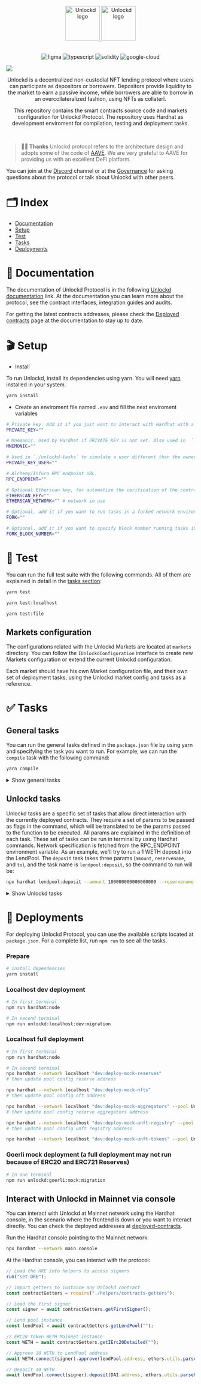 <p align="center" style="margin-bottom:32px">
  <a href="https://unlockd.finance">
    <img alt="Unlockd logo" src="https://miro.medium.com/max/660/1*YEp9mC_4sVUuFpBzatz3dQ.png" width="auto" height="92px" />
  </a>
  <a href="https://unlockd.finance">
    <img alt="Unlockd logo" src="https://halborn.com/wp-content/uploads/2021/10/audited-by-halborn-green.png.webp" width="auto" height="92px" />
  </a>
  
</p>

<p align="center">
    <img src="https://img.shields.io/badge/Figma-F24E1E?style=for-the-badge&logo=figma&logoColor=white" alt="figma"/>
    <img src="https://img.shields.io/badge/TypeScript-007ACC?style=for-the-badge&logo=typescript&logoColor=white" alt="typescript"/>   
    <img src="https://img.shields.io/badge/Solidity-e6e6e6?style=for-the-badge&logo=solidity&logoColor=black" alt="solidity"/>  
    <img src="https://img.shields.io/badge/Google_Cloud-4285F4?style=for-the-badge&logo=google-cloud&logoColor=white" alt="google-cloud"/>

[![](https://dcbadge.vercel.app/api/server/unlockd)](https://discord.gg/unlockd)

</p>

<p align="center">
Unlockd is a decentralized non-custodial NFT lending protocol where users can participate as depositors or borrowers. Depositors provide liquidity to the market to earn a passive income, while borrowers are able to borrow in an overcollateralized fashion, using NFTs as collaterl.
</p>

<p align="center">
This repository contains the smart contracts source code and markets configuration for Unlockd Protocol. The repository uses Hardhat as development enviroment for compilation, testing and deployment tasks.
</p>
<br/>

> **🙇‍♂️ Thanks**
> Unlockd protocol refers to the architecture design and adopts some of the code of [AAVE](https://github.com/aave).
> We are very grateful to AAVE for providing us with an excellent DeFi platform.

You can join at the [Discord](https://discord.gg/unlockd) channel or at the [Governance](https://snapshot.org/#/unlockddao.eth) for asking questions about the protocol or talk about Unlockd with other peers.


# 🗂️ Index

- [Documentation](#-documentation)
- [Setup](#-setup)
- [Test](#-test)
- [Tasks](#-tasks)
- [Deployments](#-deployments)


# 📝 Documentation

The documentation of Unlockd Protocol is in the following [Unlockd documentation](https://github.com/UnlockdFinance/unlockd-protocol-v1/blob/development__documentation/Documentation.md) link. At the documentation you can learn more about the protocol, see the contract interfaces, integration guides and audits.

For getting the latest contracts addresses, please check the [Deployed contracts](https://docs.unlockddao.xyz/developers/deployed-contracts) page at the documentation to stay up to date.


# 🎬 Setup

- Install

To run Unlockd, install its dependencies using yarn. You will need [yarn](https://classic.yarnpkg.com/en/docs/install/#mac-stable) installed in your system.
```bash
yarn install
```

- Create an enviroment file named `.env` and fill the next enviroment variables

```bash
# Private key. Add it if you just want to interact with Hardhat with a single address.
PRIVATE_KEY=""

# Mnemonic. Used by Hardhat if PRIVATE_KEY is not set. Also used in  `./unlockd-tasks`.
MNEMONIC=""

# Used in `./unlockd-tasks` to simulate a user different than the owner.
PRIVATE_KEY_USER=""

# Alchemy/Infura RPC endpoint URL.
RPC_ENDPOINT=""

# Optional Etherscan key, for automatize the verification of the contracts at Etherscan
ETHERSCAN_KEY=""
ETHERSCAN_NETWORK="" # network in use

# Optional, add it if you want to run tasks in a forked network environment
FORK=""

# Optional, add it if you want to specify block number running tasks in a forked network
FORK_BLOCK_NUMBER=""

```

# 🧪 Test

You can run the full test suite with the following commands. All of them are explained in detail in the [tasks section](#tasks):

```bash
yarn test

yarn test:localhost

yarn test:file
```

## Markets configuration

The configurations related with the Unlockd Markets are located at `markets` directory. You can follow the `IUnlockdConfiguration` interface to create new Markets configuration or extend the current Unlockd configuration.

Each market should have his own Market configuration file, and their own set of deployment tasks, using the Unlockd market config and tasks as a reference.

# ✅ Tasks

## General tasks
You can run the general tasks defined in the `package.json` file by using yarn and specifying the task you want to run. For example, we can run the `compile` task with the following command:
``` bash
yarn compile
```
<details>
    <summary>Show general tasks</summary>
    
| Task                              | Description |
| -------------                     | ------------- |
| run-env                          | Installs dependencies without verbose logging                                                                               |
| hardhat                          | Executes hardhat command                                                                                                    |
| hardhat:node                     | Starts a Hardhat Network node                                                                                               |
| hardhat:localhost                | Executes hardhat command, setting network to `localhost`                                                                    |
| hardhat:goerli                   | Executes hardhat command, setting network to `goerli`                                                                       |
| hardhat:main                     | Executes hardhat command, setting network to `main`                                                                         |
| size                             | Logs size of current contracts                                                                                              |
| compile                          | Compiles the contracts                                                                                                      |
| test                             | Runs all tests in `./test/`, setting network to `Hardhat` network                                                           |
| test:localhost                   | Runs all tests in `./test/`, setting network to `localhost` network                                                         |
| test:file                        | Allows to test for a specific file. The file can be specified in the command line setting it to be equal to `TEST_FILE` var |
| dev:update-abis                  | Fetches abis from latest contracts data in `./artifacts` and sets them to `./abis` folder                                   |
| prettier:abis                    | Standarizes the abis code style in `./abis` folder                                                                          |
| prettier:check                   | Checks the code style in the project                                                                                        |
| prettier:write                   | Standarizes the code style in the project                                                                                   |
| ci:clean                         | Runs a hardhat clean and removes all temporal and autogenerated files and folders                                           |
| unlockd:hardhat:dev:migration    | Deploys the Unlockd protocol development environment in the hardhat network                                                 |
| unlockd:localhost:dev:migration  | Deploys the Unlockd protocol development environment in localhost                                                           |
| unlockd:goerli:mock:migration    | Deploys mock environment in Goerli testnet                                                                                  |
| unlockd:localhost:full:migration | Deploys the full Unlockd protocol in localhost                                                                              |
| unlockd:goerli:full:migration    | Deploys the full Unlockd protocol in Goerli testnet                                                                         |
| unlockd:fork:full:migration      | Deploys the full Unlockd protocol in the forked network of choice, set at the environment variables                         |
| unlockd:main:full:migration      | Deploys the full Unlockd protocol in Ethereum mainnet                                                                       |
| goerli:verify                    | Verifies in Etherscan all contracts deployed in Goerli                                                                      |
| goerli:verify:reserves           | Verifies in Etherscan all reserves contracts deployed in Goerli testnet                                                     |
| goerli:print-contracts           | Prints all current deployed contracts in Goerli testnet                                                                     |
| goerli:print-config              | Prints all addresses and configuration set in Goerli deployed contracts                                                                                            |
| main:verify                      | Verifies in Etherscan all reserves contracts deployed in Ethereum mainnet                                                   |
| main:verify:reserves             | Verifies in Etherscan all reserves contracts deployed in Ethereum mainnet                                                                                                               |
| main:print-contracts             | Prints all current deployed contracts in Ethereum mainnet                                                                                                      |
| main:print-config                | Prints all addresses and configuration set in Ethereum mainnet deployed contracts                                                                
</details>

## Unlockd tasks
Unlockd tasks are a specific set of tasks that allow direct interaction with the currently deployed contracts. They require a set of params to be passed as flags in the command, which will be translated to be the params passed to the function to be executed. All params are explained in the definition of each task. These set of tasks can be run in terminal by using Hardhat commands. Network specification is fetched from the RPC_ENDPOINT environment variable. As an example, we'll try to run a 1 WETH deposit into the LendPool. The `deposit` task takes three params (`amount`, `reservename`, and `to`), and the task name is `lendpool:deposit`, so the command to run will be:

```bash
npx hardhat lendpool:deposit --amount 100000000000000000 --reservename WETH --to 0x1a470e9916f3dFF8E268A69A39fa2E9F7B954927
```
<details>
    <summary>Show Unlockd tasks</summary>

| Task | Description |
| ------------- | ------------- |
| lendpool:deposit | Deposits an amount in the LendPool  |
| lendpool:withdraw  | Withdraws an amount from the LendPool  |
| configurator:configureNftAsCollateral  | Sets the configuration parameters to the specified NFT  |
| lendpool:borrow  | Borrows an amount of a specific reserve from unlockd, depositing an NFT as collateral  |
| lendpool:getdebtdata  | Returns de debt data for a given loan  |
| lendpool:getauctiondata  | Returns de auction data for a given loan that is in auction state  |
| lendpool:repay  | Repays a specified amount from a previous borrow to the LendPool  |
| lendpool:redeem | Redeems a specific amount from an auctioned NFT and pays a bid fine  |
| lendpool:auction | Places a bid for an unhealthy position in the protocol  |
| lendpool:liquidate | Liquidates an unhealthy position, transferring the NFT to the liquidator |

</details>

# 🚀 Deployments

For deploying Unlockd Protocol, you can use the available scripts located at `package.json`. For a complete list, run `npm run` to see all the tasks.

### Prepare

```bash
# install dependencies
yarn install

```

### Localhost dev deployment

```bash
# In first terminal
npm run hardhat:node

# In second terminal
npm run unlockd:localhost:dev:migration
```

### Localhost full deployment

```bash
# In first terminal
npm run hardhat:node

# In second terminal
npx hardhat --network localhost "dev:deploy-mock-reserves"
# then update pool config reserve address

npx hardhat --network localhost "dev:deploy-mock-nfts"
# then update pool config nft address

npx hardhat --network localhost "dev:deploy-mock-aggregators" --pool Unlockd
# then update pool config reserve aggregators address

npx hardhat --network localhost "dev:deploy-mock-unft-registry" --pool Unlockd
# then update pool config unft registry address

npx hardhat --network localhost "dev:deploy-mock-unft-tokens" --pool Unlockd
```

### Goerli mock deployment (a full deployment may not run because of ERC20 and ERC721 Reserves)

```bash
# In one terminal
npm run unlockd:goerli:mock:migration
```

## Interact with Unlockd in Mainnet via console

You can interact with Unlockd at Mainnet network using the Hardhat console, in the scenario where the frontend is down or you want to interact directly. You can check the deployed addresses at [deployed-contracts](https://docs.unlockddao.xyz/developers/deployed-contracts).

Run the Hardhat console pointing to the Mainnet network:

```bash
npx hardhat --network main console
```

At the Hardhat console, you can interact with the protocol:

```javascript
// Load the HRE into helpers to access signers
run("set-DRE");

// Import getters to instance any Unlockd contract
const contractGetters = require("./helpers/contracts-getters");

// Load the first signer
const signer = await contractGetters.getFirstSigner();

// Lend pool instance
const lendPool = await contractGetters.getLendPool("");

// ERC20 token WETH Mainnet instance
const WETH = await contractGetters.getIErc20Detailed("");

// Approve 10 WETH to LendPool address
await WETH.connect(signer).approve(lendPool.address, ethers.utils.parseUnits("10"));

// Deposit 10 WETH
await lendPool.connect(signer).deposit(DAI.address, ethers.utils.parseUnits("10"), await signer.getAddress(), "0");
```
